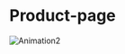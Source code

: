 # Product-page
![Animation2](https://user-images.githubusercontent.com/60467856/143766123-48665f09-d8eb-4071-91e7-80fd5326a0e8.gif)
